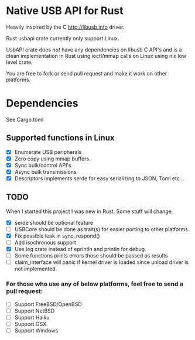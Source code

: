 # Native USB API for Rust

Heavily inspired by the C http://libusb.info driver.

Rust usbapi crate currently only support Linux.

UsbAPI crate does *not* have any dependencies on libusb C API's and is a clean implementation in Rust using ioctl/mmap calls on Linux using nix low level crate.

You are free to fork or send pull request and make it work on other platforms.

# Dependencies

See Cargo.toml

## Supported functions in Linux

- [X] Enumerate USB peripherals
- [X] Zero copy using mmap buffers.
- [X] Sync bulk/control API's
- [X] Async bulk transmissions
- [X] Descriptors implements serde for easy serializing to JSON, Toml etc...

## TODO

When I started this project I was new in Rust. Some stuff will change.

 - [X] serde should be optional feature
 - [ ] USBCore should be done as trait(s) for easier porting to other platforms.
 - [X] Fix possible leak in sync_respond()
 - [ ] Add isochronous support
 - [X] Use log crate instead of eprintln and println for debug.
 - [ ] Some functions prints errors those should be passed as results
 - [ ] claim_interface will panic if kernel driver is loaded since unload driver is not implemented.

### For those who use any of below platforms, feel free to send a pull request:

 - [ ] Support FreeBSD/OpenBSD
 - [ ] Support NetBSD
 - [ ] Support Haiku
 - [ ] Support OSX
 - [ ] Support Windows
